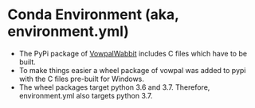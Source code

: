 # Conda Environment (aka, environment.yml)
 + The PyPi package of [VowpalWabbit](https://pypi.org/project/vowpalwabbit/#files) includes C files which have to be built.
 + To make things easier a wheel package of vowpal was added to pypi with the C files pre-built for Windows.
 + The wheel packages target python 3.6 and 3.7. Therefore, environment.yml also targets python 3.7.